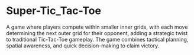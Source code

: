 # Super-Tic_Tac-Toe
A game where players compete within smaller inner grids, with each move determining the next outer grid for their opponent, adding a strategic twist to traditional Tic-Tac-Toe gameplay. The game combines tactical planning, spatial awareness, and quick decision-making to claim victory.
